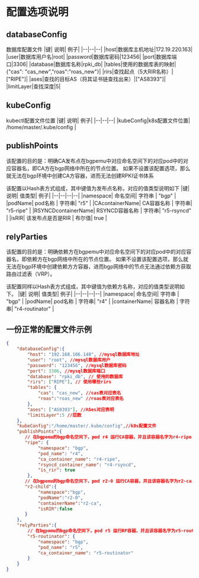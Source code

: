 # 配置选项说明

## databaseConfig
数据库配置文件
|键| 说明| 例子|
|--|--|--|
|host|数据库主机地址|172.19.220.163|
|user|数据库用户名|root|
|password|数据库密码|123456|
|port|数据库端口|3306|
|database|数据库名称|rpki_db|
|tables|使用的数据库表的映射|{"cas": "cas_new","roas":"roas_new"}|
|rirs|查找起点（5大RIR名称）|["RIPE"]|
|ases|查找的目标AS（将其证书链查找出来）|["AS8393"]|
|limitLayer|查找深度|5|

## kubeConfig
kubectl配置文件位置
|键| 说明| 例子|
|--|--|--|
|kubeConfig|k8s配置文件位置| /home/master/.kube/config |

## publishPoints
该配置的目的是：明确CA发布点在bgpemu中对应命名空间下的对应pod中的对应容器名，即CA方在bgp网络中所在的节点位置。
如果不设置该配置选项，那么就无法在bgp环境中创建CA方容器，进而无法创建RPKI证书体系

该配置以Hash表方式组成，其中键值为发布点名称，对应的值类型说明如下
|键| 说明| 值类型| 例子|
|--|--|--|--|
|namespace| 命名空间| 字符串 | "bgp" |
|podName| pod名称 | 字符串| "r5" |
|CAcontainerName| CA容器名称 | 字符串| "r5-ripe" |
|RSYNCDcontainerName| RSYNCD容器名称 | 字符串| "r5-rsyncd" |
|isRIR| 该发布点是否是RIR | 布尔值| true |

## relyParties
该配置的目的是：明确依赖方在bgpemu中对应命名空间下的对应pod中的对应容器名，即依赖方在bgp网络中所在的节点位置。
如果不设置该配置选项，那么就无法在bgp环境中创建依赖方方容器，进而bgp网络中的节点无法通过依赖方获取路由过滤表（VRP）。

该配置同样以Hash表方式组成，其中键值为依赖方名称，对应的值类型说明如下。
|键| 说明| 值类型| 例子|
|--|--|--|--|
|namespace| 命名空间| 字符串 | "bgp" |
|podName| pod名称 | 字符串| "r4" |
|containerName| 容器名称 | 字符串| "r4-routinator" |

## 一份正常的配置文件示例
```json
{
    "databaseConfig":{
        "host": "192.168.106.140", //mysql数据库地址
        "user": "root", //mysql数据库用户
        "password": "123456", //mysql数据库密码
        "port": 3306, //mysql数据库端口
        "database": "rpki_db", // 使用的数据库
        "rirs": ["RIPE"], // 使用哪些rirs
        "tables": {
            "cas": "cas_new", //cas表对应表名
            "roas":"roas_new" //roas表对应表名
        },
        "ases": ["AS8393"], //ASes对应表明
        "limitLayer":5 //层数
    },
    "kubeConfig":"/home/master/.kube/config",//k8s配置文件
    "publishPoints":{
       // 在bgpemu的bgp命名空间下，pod r4 运行CA容器，并且该容器名字为r4-ripe
       "ripe": {
            "namespace": "bgp",
            "pod_name": "r4",
            "ca_container_name": "r4-ripe",
            "rsyncd_container_name": "r4-rsyncd",
            "is_rir": true
        },
       // 在bgpemu的bgp命名空间下，pod r2-0 运行CA容器，并且该容器名字为r2-ca
       "r2-child":{
            "namespace":"bgp",
            "podName":"r2-0",
            "containerName":"r2-ca",
            "isRIR":false
       }
    },
    "relyParties":{
        // 在bgpemu的bgp命名空间下，pod r5 运行RP容器，并且该容器名字为r5-routinator
        "r5-routinator": {
            "namespace": "bgp",
            "pod_name": "r5",
            "ca_container_name": "r5-routinator"
        }
    }
}
```

